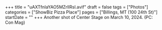 +++
title = "uAXTfnIaYAO5MZrIlRsl.avif"
draft = false
tags = ["Photos"]
categories = ["ShowBiz Pizza Place"]
pages = ["Billings, MT (100 24th St)"]
startDate = ""
+++
Another shot of Center Stage on March 10, 2024. (PC: Con Mag)
